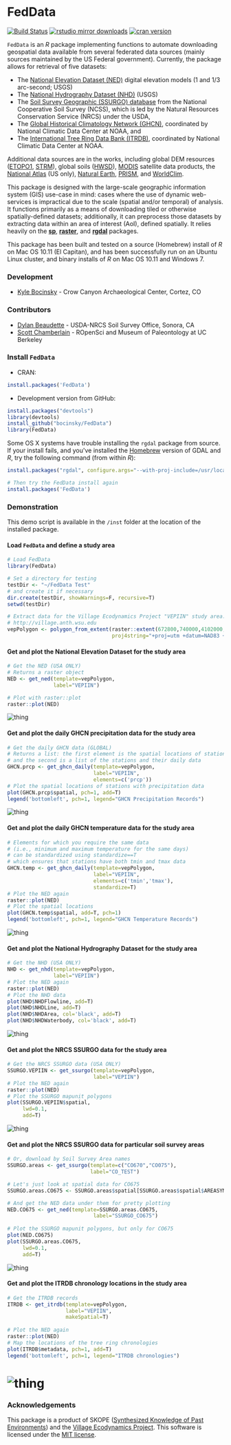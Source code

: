 FedData
========

[![Build Status](https://api.travis-ci.org/bocinsky/FedData.png)](https://travis-ci.org/bocinsky/FedData)
[![rstudio mirror downloads](http://cranlogs.r-pkg.org/badges/grand-total/FedData)](https://github.com/metacran/cranlogs.app)
[![cran version](http://www.r-pkg.org/badges/version/FedData)](http://cran.rstudio.com/web/packages/FedData)

`FedData` is an *R* package implementing functions to automate downloading geospatial data available from several federated data sources (mainly sources maintained by the US Federal government). Currently, the package allows for retrieval of five datasets: 

* The [National Elevation Dataset (NED)](http://ned.usgs.gov) digital elevation models (1 and 1/3 arc-second; USGS)
* The [National Hydrography Dataset (NHD)](http://nhd.usgs.gov) (USGS)
* The [Soil Survey Geographic (SSURGO) database](http://websoilsurvey.sc.egov.usda.gov/) from the National Cooperative Soil Survey (NCSS), which is led by the Natural Resources Conservation Service (NRCS) under the USDA,
* The [Global Historical Climatology Network (GHCN)](http://www.ncdc.noaa.gov/data-access/land-based-station-data/land-based-datasets/global-historical-climatology-network-ghcn), coordinated by National Climatic Data Center at NOAA, and
* The [International Tree Ring Data Bank (ITRDB)](http://www.ncdc.noaa.gov/data-access/paleoclimatology-data/datasets/tree-ring), coordinated by National Climatic Data Center at NOAA.

Additional data sources are in the works, including global DEM resources ([ETOPO1](https://www.ngdc.noaa.gov/mgg/global/global.html), [STRM](http://www2.jpl.nasa.gov/srtm/)), global soils ([HWSD](http://webarchive.iiasa.ac.at/Research/LUC/External-World-soil-database/HTML/)), [MODIS](http://modis.gsfc.nasa.gov) satellite data products, the [National Atlas](http://nationalmap.gov/small_scale/) (US only), [Natural Earth](http://www.naturalearthdata.com), [PRISM](http://www.prism.oregonstate.edu), and [WorldClim](http://www.worldclim.org).

This package is designed with the large-scale geographic information system (GIS) use-case in mind: cases where the use of dynamic web-services is impractical due to the scale (spatial and/or temporal) of analysis. It functions primarily as a means of downloading tiled or otherwise spatially-defined datasets; additionally, it can preprocess those datasets by extracting data within an area of interest (AoI), defined spatially. It relies heavily on the [**sp**](http://cran.r-project.org/package=sp), [**raster**](http://cran.r-project.org/package=raster), and [**rgdal**](http://cran.r-project.org/package=rgdal) packages.

This package has been built and tested on a source (Homebrew) install of *R* on Mac OS 10.11 (El Capitan), and has been successfully run on an Ubuntu Linux cluster, and binary installs of *R* on Mac OS 10.11 and Windows 7.

### Development
+ [Kyle Bocinsky](http://bocinsky.io) - Crow Canyon Archaeological Center, Cortez, CO

### Contributors
+ [Dylan Beaudette](http://casoilresource.lawr.ucdavis.edu/people/dylan-e-beaudette/) - USDA-NRCS Soil Survey Office, Sonora, CA
+ [Scott Chamberlain](http://scottchamberlain.info) - ROpenSci and Museum of Paleontology at UC Berkeley

### Install `FedData`
+ CRAN:
```r
install.packages('FedData')
```

+ Development version from GitHub:
```r
install.packages("devtools")
library(devtools)
install_github("bocinsky/FedData")
library(FedData)
```

Some OS X systems have trouble installing the `rgdal` package from source. If your install fails, and you've installed the [Homebrew](http://brew.sh) version of GDAL and *R*, try the following command (from within *R*):
```r
install.packages("rgdal", configure.args="--with-proj-include=/usr/local/include --with-proj-lib=/usr/local/lib")

# Then try the FedData install again
install.packages('FedData')
```

### Demonstration
This demo script is available in the `/inst` folder at the location of the installed package.

#### Load `FedData` and define a study area
```r
# Load FedData
library(FedData)

# Set a directory for testing
testDir <- "~/FedData Test"
# and create it if necessary
dir.create(testDir, showWarnings=F, recursive=T)
setwd(testDir)

# Extract data for the Village Ecodynamics Project "VEPIIN" study area:
# http://village.anth.wsu.edu
vepPolygon <- polygon_from_extent(raster::extent(672800,740000,4102000,4170000),
                                  proj4string="+proj=utm +datum=NAD83 +zone=12")
```

#### Get and plot the National Elevation Dataset for the study area
```r
# Get the NED (USA ONLY)
# Returns a raster object
NED <- get_ned(template=vepPolygon,
               label="VEPIIN")

# Plot with raster::plot
raster::plot(NED)
```
![thing](inst/img/NED.png)

#### Get and plot the daily GHCN precipitation data for the study area
```r
# Get the daily GHCN data (GLOBAL)
# Returns a list: the first element is the spatial locations of stations,
# and the second is a list of the stations and their daily data
GHCN.prcp <- get_ghcn_daily(template=vepPolygon, 
                            label="VEPIIN",
                            elements=c('prcp'))
# Plot the spatial locations of stations with precipitation data
plot(GHCN.prcp$spatial, pch=1, add=T)
legend('bottomleft', pch=1, legend="GHCN Precipitation Records")
```
![thing](inst/img/GHCN_prcp.png)

#### Get and plot the daily GHCN temperature data for the study area
```r
# Elements for which you require the same data
# (i.e., minimum and maximum temperature for the same days)
# can be standardized using standardize==T
# which ensures that stations have both tmin and tmax data
GHCN.temp <- get_ghcn_daily(template=vepPolygon, 
                            label="VEPIIN", 
                            elements=c('tmin','tmax'), 
                            standardize=T)
# Plot the NED again
raster::plot(NED)
# Plot the spatial locations
plot(GHCN.temp$spatial, add=T, pch=1)
legend('bottomleft', pch=1, legend="GHCN Temperature Records")
```
![thing](inst/img/GHCN_temp.png)

#### Get and plot the National Hydrography Dataset for the study area
```r
# Get the NHD (USA ONLY)
NHD <- get_nhd(template=vepPolygon, 
               label="VEPIIN")
# Plot the NED again
raster::plot(NED)
# Plot the NHD data
plot(NHD$NHDFlowline, add=T)
plot(NHD$NHDLine, add=T)
plot(NHD$NHDArea, col='black', add=T)
plot(NHD$NHDWaterbody, col='black', add=T)
```
![thing](inst/img/NHD.png)


#### Get and plot the NRCS SSURGO data for the study area
```r
# Get the NRCS SSURGO data (USA ONLY)
SSURGO.VEPIIN <- get_ssurgo(template=vepPolygon, 
                            label="VEPIIN")
# Plot the NED again
raster::plot(NED)
# Plot the SSURGO mapunit polygons
plot(SSURGO.VEPIIN$spatial,
     lwd=0.1,
     add=T)
```
![thing](inst/img/SSURGO_VEP.png)

#### Get and plot the NRCS SSURGO data for particular soil survey areas
```r
# Or, download by Soil Survey Area names
SSURGO.areas <- get_ssurgo(template=c("CO670","CO075"), 
                           label="CO_TEST")

# Let's just look at spatial data for CO675
SSURGO.areas.CO675 <- SSURGO.areas$spatial[SSURGO.areas$spatial$AREASYMBOL=="CO075",]

# And get the NED data under them for pretty plotting
NED.CO675 <- get_ned(template=SSURGO.areas.CO675,
                            label="SSURGO_CO675")
               
# Plot the SSURGO mapunit polygons, but only for CO675
plot(NED.CO675)
plot(SSURGO.areas.CO675,
     lwd=0.1,
     add=T)
```
![thing](inst/img/SSURGO_areas.png)

#### Get and plot the ITRDB chronology locations in the study area
```r
# Get the ITRDB records
ITRDB <- get_itrdb(template=vepPolygon,
                   label="VEPIIN",
                   makeSpatial=T)
                   
# Plot the NED again
raster::plot(NED)
# Map the locations of the tree ring chronologies
plot(ITRDB$metadata, pch=1, add=T)
legend('bottomleft', pch=1, legend="ITRDB chronologies")
```
![thing](inst/img/ITRDB.png)
========

### Acknowledgements
This package is a product of SKOPE ([Synthesized Knowledge of Past Environments](http://www.envirecon.org)) and the [Village Ecodynamics Project](http://village.anth.wsu.edu). This software is licensed under the [MIT license](https://opensource.org/licenses/MIT).